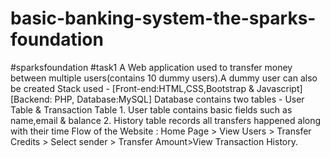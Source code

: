 # basic-banking-system-the-sparks-foundation
#sparksfoundation #task1 A Web application used to transfer money between  multiple users(contains 10 dummy users).A dummy user can also be created  Stack used - [Front-end:HTML,CSS,Bootstrap &amp; Javascript] [Backend: PHP, Database:MySQL] Database contains two tables - User Table &amp; Transaction Table 1. User table contains basic fields such as name,email &amp; balance 2. History table records all transfers happened along with their time  Flow of the Website : Home Page > View Users > Transfer Credits > Select sender > Transfer Amount>View Transaction History.
